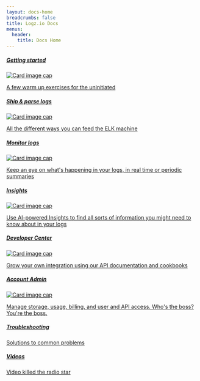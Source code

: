 ```yaml
---
layout: docs-home
breadcrumbs: false
title: Logz.io Docs
menus:
  header:
    title: Docs Home
---
```


  <div class="card">
    <a href="{{ site.baseurl }}/getting-started">
    <h5 class="card-title">Getting started</h5>
      <img class="card-img-top" src="{{ site.baseurl}}/img/home-icons/rocketship.svg" alt="Card image cap">
        <p class="card-text">A few warm up exercises for the uninitiated</p>
    </a>
  </div>


  <div class="card">
    <a href="{{ site.baseurl }}/ship-and-parse-logs">
    <h5 class="card-title">Ship & parse logs</h5>
      <img class="card-img-top" src="{{ site.baseurl }}/img/home-icons/truck.svg" alt="Card image cap">
        <p class="card-text">All the different ways you can feed the ELK machine</p>
    </a>
  </div>


  <div class="card">
    <a href="{{ site.baseurl }}/monitor-logs">
    <h5 class="card-title">Monitor logs</h5>
      <img class="card-img-top" src="{{ site.baseurl }}/img/home-icons/monitor-charts.svg" alt="Card image cap">
        <p class="card-text">Keep an eye on what's happening in your logs, in real time or periodic summaries</p>
    </a>
  </div>

<div class="card">
    <a href="{{ site.baseurl }}/insights">
    <h5 class="card-title">Insights</h5>
      <img class="card-img-top" src="{{ site.baseurl }}/img/home-icons/eye.svg" alt="Card image cap">
        <p class="card-text">Use AI-powered Insights to find all sorts of information you might need to know about in your logs</p>
    </a>
  </div>


  <div class="card">
    <a href="{{ site.baseurl }}/developer-center">
    <h5 class="card-title">Developer Center</h5>
      <img class="card-img-top" src="{{ site.baseurl }}/img/home-icons/dev.svg" alt="Card image cap">
        <p class="card-text">Grow your own integration using our API documentation and cookbooks</p>
    </a>
  </div>


  <div class="card">
    <a href="{{ site.baseurl }}/account-settings">
    <h5 class="card-title">Account Admin</h5>
      <img class="card-img-top" src="{{ site.baseurl }}/img/home-icons/admin.svg" alt="Card image cap">
        <p class="card-text">Manage storage, usage, billing, and user and API access. Who's the boss? You're the boss.</p>
    </a>
  </div>

<div class="half-card-container">
<div class="card half-card">
    <a href="{{ site.baseurl }}/troubleshooting">
        <h5 class="card-title">Troubleshooting</h5>
        <p class="card-text">Solutions to common problems</p>
    </a>
  </div>

<div class="card half-card">
    <a href="#">
        <h5 class="card-title">Videos</h5>
        <p class="card-text">Video killed the radio star</p>
    </a>
  </div>
</div>
